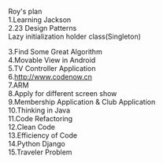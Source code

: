 Roy's plan   
1.Learning Jackson   
2.23 Design Patterns   
	Lazy initialization holder class(Singleton)   
	
3.Find Some Great Algorithm   
4.Movable View in Android   
5.TV Controller Application   
6.http://www.codenow.cn   
7.ARM   
8.Apply for different screen show   
9.Membership Application & Club Application   
10.Thinking in Java   
11.Code Refactoring   
12.Clean Code  
13.Efficiency of Code   
14.Python Django   
15.Traveler Problem   